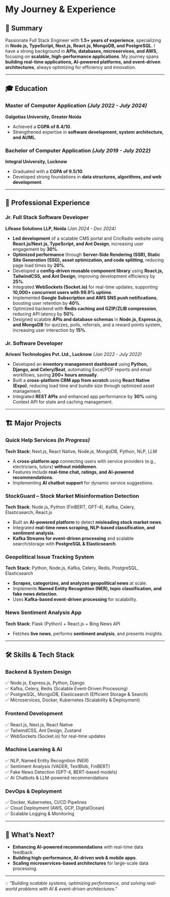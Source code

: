 # My Journey & Experience

## 📝 Summary
Passionate Full Stack Engineer with **1.5+ years of experience**, specializing in **Node.js, TypeScript, Next.js, React.js, MongoDB, and PostgreSQL**. I have a strong background in **APIs, databases, microservices, and AWS**, focusing on **scalable, high-performance applications**. My journey spans **building real-time applications, AI-powered platforms, and event-driven architectures**, always optimizing for efficiency and innovation.

---

## 🎓 Education
### **Master of Computer Application** *(July 2022 - July 2024)*  
**Galgotias University, Greater Noida**  
- Achieved a **CGPA of 8.4/10**.  
- Strengthened expertise in **software development, system architecture, and AI/ML**.  

### **Bachelor of Computer Application** *(July 2019 - July 2022)*  
**Integral University, Lucknow**  
- Graduated with a **CGPA of 9.5/10**.  
- Developed strong foundations in **data structures, algorithms, and web development**.

---

## 💼 Professional Experience
### **Jr. Full Stack Software Developer**  
**Lifease Solutions LLP, Noida** *(Jan 2024 - Dec 2024)*  
- **Led development** of a scalable CMS portal and CricRadio website using **React.js/Next.js, TypeScript, and Ant Design**, increasing user engagement by **30%**.
- **Optimized performance** through **Server-Side Rendering (SSR), Static Site Generation (SSG), asset optimization, and code splitting**, reducing page load times by **20%**.
- Developed a **config-driven reusable component library** using **React.js, TailwindCSS, and Ant Design**, improving development efficiency by **25%**.
- Integrated **WebSockets (Socket.io)** for real-time updates, supporting **10,000+ concurrent users with 99.9% uptime**.
- Implemented **Google Subscription and AWS SNS push notifications**, boosting user retention by **40%**.
- Optimized backend with **Redis caching and GZIP/ZLIB compression**, reducing API latency by **50%**.
- Designed scalable **APIs and database schemas** in **Node.js, Express.js, and MongoDB** for quizzes, polls, referrals, and a reward points system, increasing user interaction by **15%**.

### **Jr. Software Developer**  
**Arivani Technologies Pvt. Ltd., Lucknow** *(Jan 2022 - July 2022)*  
- Developed an **inventory management dashboard** using **Python, Django, and Celery/Beat**, automating Excel/PDF reports and email workflows, saving **200+ hours annually**.
- Built a **cross-platform CRM app from scratch** using **React Native (Expo)**, reducing load time and bundle size through optimized asset management.
- Integrated **REST APIs** and enhanced app performance by **30%** using Context API for state and caching management.

---

## 🏗️ Major Projects
### **Quick Help Services** *(In Progress)*
**Tech Stack:** Next.js, React Native, Node.js, MongoDB, Python, NLP, LLM  
- A **cross-platform app** connecting users with service providers (e.g., electricians, tutors) **without middlemen**.
- Features include **real-time chat, ratings, and AI-powered recommendations**.
- Implementing **AI chatbot support** for dynamic service suggestions.

### **StockGuard – Stock Market Misinformation Detection**
**Tech Stack:** Node.js, Python (FinBERT, GPT-4), Kafka, Celery, Elasticsearch, React.js  
- Built an **AI-powered platform** to detect **misleading stock market news**.
- Integrated **real-time news scraping, NLP-based classification, and sentiment analysis**.
- **Kafka Streams for event-driven processing** and scalable search/storage with **PostgreSQL & Elasticsearch**.

### **Geopolitical Issue Tracking System**
**Tech Stack:** Python, Node.js, Kafka, Celery, Redis, PostgreSQL, Elasticsearch  
- **Scrapes, categorizes, and analyzes geopolitical news** at scale.
- Implements **Named Entity Recognition (NER), topic classification, and fake news detection**.
- Uses **Kafka-based event-driven processing** for scalability.

### **News Sentiment Analysis App**
**Tech Stack:** Flask (Python) + React.js + Bing News API  
- Fetches **live news**, performs **sentiment analysis**, and presents insights.

---

## 🛠️ Skills & Tech Stack
### **Backend & System Design**
✅ Node.js, Express.js, Python, Django  
✅ Kafka, Celery, Redis (Scalable Event-Driven Processing)  
✅ PostgreSQL, MongoDB, Elasticsearch (Efficient Storage & Search)  
✅ Microservices, Docker, Kubernetes (Scalability & Deployment)  

### **Frontend Development**
✅ React.js, Next.js, React Native  
✅ TailwindCSS, Ant Design, Zustand  
✅ WebSockets (Socket.io) for real-time updates  

### **Machine Learning & AI**
✅ NLP, Named Entity Recognition (NER)  
✅ Sentiment Analysis (VADER, TextBlob, FinBERT)  
✅ Fake News Detection (GPT-4, BERT-based models)  
✅ AI Chatbots & LLM-powered recommendations  

### **DevOps & Deployment**
✅ Docker, Kubernetes, CI/CD Pipelines  
✅ Cloud Deployment (AWS, GCP, DigitalOcean)  
✅ Scalable Logging & Monitoring  

---

## 🚀 What’s Next?
- **Enhancing AI-powered recommendations** with real-time data feedback.
- **Building high-performance, AI-driven web & mobile apps**.
- **Scaling microservices-based architectures** for large-scale data processing.

---

💡 *"Building scalable systems, optimizing performance, and solving real-world problems with AI & event-driven architectures."*
